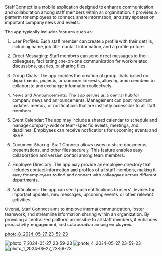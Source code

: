 
Staff Connect is a mobile application designed to enhance communication and collaboration among staff members within an organization. It provides a platform for employees to connect, share information, and stay updated on important company news and events.

The app typically includes features such as:

1. User Profiles: Each staff member can create a profile with their details, including name, job title, contact information, and a profile picture.

2. Direct Messaging: Staff members can send direct messages to their colleagues, facilitating one-on-one communication for work-related discussions, queries, or sharing files.

3. Group Chats: The app enables the creation of group chats based on departments, projects, or common interests, allowing team members to collaborate and exchange information collectively.

4. News and Announcements: The app serves as a central hub for company news and announcements. Management can post important updates, memos, or notifications that are instantly accessible to all staff members.

5. Event Calendar: The app may include a shared calendar to schedule and manage company-wide or team-specific events, meetings, and deadlines. Employees can receive notifications for upcoming events and RSVP.

6. Document Sharing: Staff Connect allows users to share documents, presentations, and other files securely. This feature enables easy collaboration and version control among team members.

7. Employee Directory: The app may provide an employee directory that includes contact information and profiles of all staff members, making it easy for employees to find and connect with colleagues across different departments.

8. Notifications: The app can send push notifications to users' devices for important updates, new messages, upcoming events, or other relevant activities.

Overall, Staff Connect aims to improve internal communication, foster teamwork, and streamline information sharing within an organization. By providing a centralized platform accessible to all staff members, it enhances productivity, engagement, and collaboration among employees.

[photo_8_2024-05-27_23-59-23](https://github.com/Greatversion/staff_connect2/assets/105535211/cab25c56-52ed-4ec6-88ef-96f39deb24fb)

![photo_7_2024-05-27_23-59-23](https://github.com/Greatversion/staff_connect2/assets/105535211/7fa78422-a003-408f-bcc8-213880f2aa65)
![photo_4_2024-05-27_23-59-23](https://github.com/Greatversion/staff_connect2/assets/105535211/4ea9a833-a4a9-4391-a36f-d5f652109668)
![photo_1_2024-05-27_23-59-23](https://github.com/Greatversion/staff_connect2/assets/105535211/d5ba7d79-9d34-4479-8700-5c6d9209df40)
